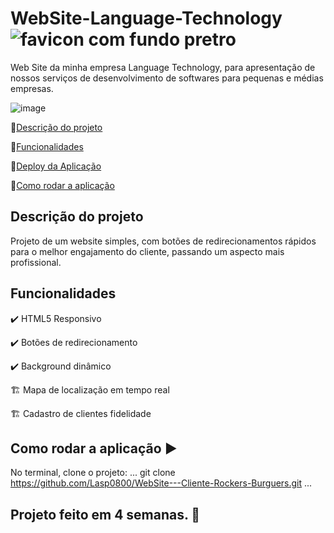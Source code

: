 # WebSite-Language-Technology  ![favicon com fundo pretro](https://github.com/user-attachments/assets/c34ed287-655a-4006-9d53-c9fbd9545876)


Web Site da minha empresa Language Technology, para apresentação de nossos serviços de desenvolvimento de softwares para pequenas e médias empresas. 

![image](https://github.com/user-attachments/assets/624727d6-8fc8-4376-b61a-61f2749665f7)


🔹[Descrição do projeto](#descrição-do-projeto)

🔹[Funcionalidades](#funcionalidades)

🔹[Deploy da Aplicação](#deploy-da-aplicação-dash)

🔹[Como rodar a aplicação](#como-rodar-a-aplicação-arrow_forward)

## Descrição do projeto

<p aligh="justify">
  Projeto de um website simples, com botões de redirecionamentos rápidos para o melhor engajamento do cliente, passando um aspecto mais profissional.
</p>

## Funcionalidades

✔️ HTML5 Responsivo

✔️ Botões de redirecionamento 

✔️ Background dinâmico 

🏗 Mapa de localização em tempo real

🏗 Cadastro de clientes fidelidade

## Como rodar a aplicação ▶️

No terminal, clone o projeto:
...
git clone https://github.com/Lasp0800/WebSite---Cliente-Rockers-Burguers.git
...

<h2> Projeto feito em 4 semanas. 🤗</h2>
